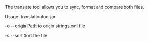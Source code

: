 The translate tool allows you to sync, format and compare both files.

Usage:
translationtool.jar 

-o --origin
    Path to origin strings.xml file
    
-s --sort
	Sort the file
